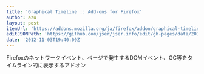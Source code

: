 ```yaml
---
title: 'Graphical Timeline :: Add-ons for Firefox'
author: azu
layout: post
itemUrl: 'https://addons.mozilla.org/ja/firefox/addon/graphical-timeline/'
editJSONPath: 'https://github.com/jser/jser.info/edit/gh-pages/data/2012/11/index.json'
date: '2012-11-03T19:40:00Z'
---
```

Firefoxのネットワークイベント、ページで発生するDOMイベント、GC等をタイムライン的に表示するアドオン
